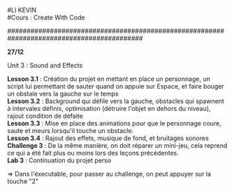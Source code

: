 ﻿#LI KEVIN   
#Cours : Create With Code 
  
###########################################################################################  
  
**27/12**

Unit 3 : Sound and Effects  
  
**Lesson 3.1** : Création du projet en mettant en place un personnage, un script lui permettant de sauter quand on appuie sur Espace, et faire bouger un obstale vers la gauche sur le temps  
**Lesson 3.2** : Background qui défile vers la gauche, obstacles qui spawnent à intervales définis, optimisation (détruire l'objet en dehors du niveau), rajout condition de défaite  
**Lesson 3.3** : Mise en place des animations pour que le personnage coure, saute et meurs lorsqu'il touche un obstacle.  
**Lesson 3.4** : Rajout des effets, musique de fond, et bruitages sonores  
**Challenge 3** : De la même manière, on doit réparer un mini-jeu, cela reprend ce qui a été fait plus ou moins lors des leçons précédentes.  
**Lab 3** : Continuation du projet perso  
   
=> Dans l'éxecutable, pour passer au challenge, on peut appuyer sur la touche "2"



  

